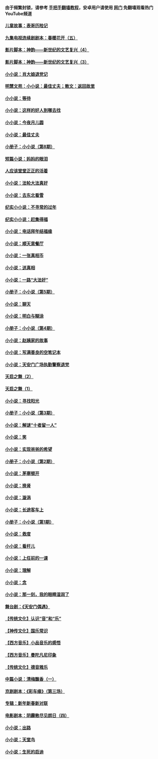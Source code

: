 #### 由于频繁封锁，请参考 [手把手翻墙教程](https://github.com/gfw-breaker/guides/wiki/)，安卓用户请使用 [网门](https://github.com/gfw-breaker/nogfw/blob/master/dl.md?t=07130601) 免翻墙观看热门YouTube频道 

#### [儿童故事：表哥历险记](../pages/328/383535.md?t=07130601) 

#### [九集电视连续剧剧本：春暖花开（五）](../pages/328/275919.md?t=07130601) 

#### [影片脚本：神韵——新世纪的文艺复兴（4）](../pages/328/266089.md?t=07130601) 

#### [影片脚本：神韵——新世纪的文艺复兴（3）](../pages/328/266087.md?t=07130601) 

#### [小小说：肖大娘退党记](../pages/328/239807.md?t=07130601) 

#### [明慧文苑：小小说：最佳丈夫；散文：返回故里](../pages/328/3439.md?t=07130601) 

#### [小小说：等待](../pages/328/223927.md?t=07130601) 

#### [小小说：这样的好人到哪去找](../pages/328/209396.md?t=07130601) 

#### [小小说：今夜月儿圆](../pages/328/193588.md?t=07130601) 

#### [小小说：最佳丈夫](../pages/328/190938.md?t=07130601) 

#### [小册子：小小说（第8期）](../pages/328/188202.md?t=07130601) 

#### [短篇小说：妈妈的眼泪](../pages/328/187712.md?t=07130601) 

#### [人应该堂堂正正的活着](../pages/328/182430.md?t=07130601) 

#### [小小说：法轮大法真好](../pages/328/174669.md?t=07130601) 

#### [小小说：去东北看雪](../pages/328/173882.md?t=07130601) 

#### [纪实小小说：不寻常的过年](../pages/328/173187.md?t=07130601) 

#### [纪实小小说：赶集得福](../pages/328/172652.md?t=07130601) 

#### [小小说：电话拜年结福缘](../pages/328/172533.md?t=07130601) 

#### [小小说：顺天意餐厅](../pages/328/170182.md?t=07130601) 

#### [小小说：一张真相币](../pages/328/169410.md?t=07130601) 

#### [小小说：送真相](../pages/328/166713.md?t=07130601) 

#### [小小说：一路“大法好”](../pages/328/162016.md?t=07130601) 

#### [小册子：小小说（第5期）](../pages/328/161131.md?t=07130601) 

#### [小小说：聊天](../pages/328/159640.md?t=07130601) 

#### [小小说：明白与糊涂](../pages/328/158101.md?t=07130601) 

#### [小册子：小小说（第4期）](../pages/328/158006.md?t=07130601) 

#### [小小说：赵姨家的故事](../pages/328/157843.md?t=07130601) 

#### [小小说：写满善良的空笔记本](../pages/328/157382.md?t=07130601) 

#### [小小说：天安门广场执勤警察退党](../pages/328/156982.md?t=07130601) 

#### [天启之舞（2）](../pages/328/153440.md?t=07130601) 

#### [天启之舞（1）](../pages/328/153439.md?t=07130601) 

#### [小小说：寻找阳光](../pages/328/153065.md?t=07130601) 

#### [小册子：小小说（第3期）](../pages/328/151715.md?t=07130601) 

#### [小小说：解谜“十者留一人”](../pages/328/148967.md?t=07130601) 

#### [小小说：笑](../pages/328/148905.md?t=07130601) 

#### [小小说：实现爸爸的希望](../pages/328/148096.md?t=07130601) 

#### [小册子：小小说（第2期）](../pages/328/147214.md?t=07130601) 

#### [小小说：茅塞顿开](../pages/328/147030.md?t=07130601) 

#### [小小说：换肾](../pages/328/146770.md?t=07130601) 

#### [小小说：漩涡](../pages/328/146683.md?t=07130601) 

#### [小小说：长途客车上](../pages/328/145076.md?t=07130601) 

#### [小册子：小小说（第1期）](../pages/328/143963.md?t=07130601) 

#### [小小说：救度](../pages/328/143927.md?t=07130601) 

#### [小小说：看杆儿](../pages/328/142137.md?t=07130601) 

#### [小小说：上任前的一课](../pages/328/140808.md?t=07130601) 

#### [小小说：理解](../pages/328/140476.md?t=07130601) 

#### [小小说：念](../pages/328/139513.md?t=07130601) 

#### [小小说：那一刻，我的眼睛湿润了](../pages/328/138476.md?t=07130601) 

#### [舞台剧：《天安门偶遇》](../pages/328/117155.md?t=07130601) 

#### [【传统文化】认识“音”和“乐”](../pages/328/108667.md?t=07130601) 

#### [【神传文化】国乐常识](../pages/328/104225.md?t=07130601) 

#### [【西方音乐】小品音乐的感悟](../pages/328/102924.md?t=07130601) 

#### [【西方音乐】曼陀凡尼印象](../pages/328/102922.md?t=07130601) 

#### [【传统文化】德音雅乐](../pages/328/102923.md?t=07130601) 

#### [中篇小说：清梅飘香（一）](../pages/328/101058.md?t=07130601) 

#### [京剧剧本：《彩车缘》（第三场）](../pages/328/96434.md?t=07130601) 

#### [专辑：新年新春新对联](../pages/328/94991.md?t=07130601) 

#### [电影剧本：阴霾散尽见朗日（四）](../pages/328/87081.md?t=07130601) 

#### [小小说：出路](../pages/328/84848.md?t=07130601) 

#### [小小说：天堂鸟](../pages/328/83084.md?t=07130601) 

#### [小小说：生死的启迪](../pages/328/70977.md?t=07130601) 

